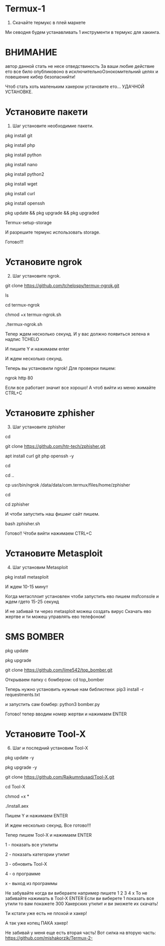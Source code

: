 # Termux-1

1. Скачайте термукс в плей маркете

Ми севодня будем устанавливать 1 инструменти 
в термукс для хакинга.


# ВНИМАНИЕ
 автор данной стать не несе отведствиность
За ваши любие действие ето все било опубликовоно в
исключительноОзнокомительний целях и повешение кибер 
безопаснийти!


Чтоб стать хоть маленьким хакером установите ето...
УДАЧНОЙ УСТАНОВКЕ.


# Установите пакети


1. Шаг установите необходимие пакети.


pkg install git

pkg install php

pkg install python

pkg install nano

pkg install python2

pkg install wget

pkg install curl

pkg install openssh

pkg update && pkg upgrade && pkg upgraded

Termux-setup-storage 

И разрешите термукс использовать storage.

Готово!!!


# Установите ngrok


2. Шаг установите ngrok.


git clone https://github.com/tchelospy/termux-ngrok.git

ls

cd termux-ngrok

chmod +x termux-ngrok.sh

./termux-ngrok.sh

Тепер ждем несколько секунд.
И у вас должно появиться зелена я надпис TCHELO

И пишите Y и нажимаем enter

И ждем несколько секунд.

Теперь вы установили ngrok! Для проверки пишем:

ngrok http 80

Если все работает значит все хорошо!
А чтоб вийти из меню жимайте CTRL+C


# Установите zphisher


3. Шаг установите zphisher


cd

git clone https://github.com/htr-tech/zphisher.git

apt install curl git php openssh -y

cd 

cd ..

cp usr/bin/ngrok /data/data/com.termux/files/home/zphisher

cd

cd zphisher
  
И чтоби запустить наш фишинг сайт пишем.

bash zphisher.sh 

Готово!!
Чтоби вийти нажимаем CTRL+C


# Установите Metasploit

4. Шаг установим Metasploit


pkg install metasploit

И ждем 10-15 минут 

Когда метасплоит установлен чтоби запустить ево пишем
msfconsole и ждем гдето 15-25 секунд

И не забивай ти через metasploit можеш создать вирус 
Скачать ево жертве и ти можеш управлять ево телефоном!



# SMS BOMBER 

pkg update 

pkg upgrade

git clone https://github.com/lime542/top_bomber.git

Открываем папку с бомбером:
cd top_bomber

Теперь нужно установить нужные нам библиотеки:
pip3 install -r requestments.txt

и запустить сам бомбер:
python3 bomber.py


Готово! тепер вводим номер жертви и нажимаем ENTER



# Установите Tool-X


6. Шаг и последний установим Tool-X


pkg update -y

pkg upgrade -y

git clone 
https://github.com/Rajkumrdusad/Tool-X.git

cd Tool-X

chmod +x *

./install.aex

Пишем Y и нажимаем ENTER

И ждем несколько секунд.
Все готово!!!

Тепер пишем Tool-X и нажимаем ENTER

1 - показать все утилиты

2 - показать категории утилит

3 - обновить Tool-X

4 - о программе

x - выход из программы


Не забувайте когда ви вибераете например пишете 1 2 3 4 x
То не забивайте нажимать в Tool-X ENTER
Если ви виберете 1 показать все утили то вам покажете 300
Хакерских утилит и ви зможете их скачать!

Ти кстати уже есть не плохой и хакер!

А так уже копец ПАКА хакер!



Не забивай у меня еще есть вторая часть!
Вот силка на вторую часть:
https://github.com/mishakorzik/Termux-2-


